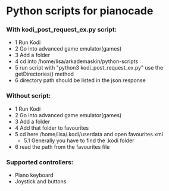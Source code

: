 # Python scripts for pianocade

### With kodi_post_request_ex.py script:
* 1 Run Kodi
* 2 Go into advanced game emulator(games)
* 3 Add a folder
* 4 cd into /home/lisa/arkademaskin/python-scripts
* 5 run script with "python3 kodi_post_request_ex.py" use the getDirectories() method 
* 6 directory path should be listed in the json response

### Without script:
* 1 Run Kodi
* 2 Go into advanced game emulator(games)
* 3 Add a folder
* 4 Add that folder to favourites
* 5 cd here /home/lisa/.kodi/userdata and open favourites.xml
    * 5.1 Generally you have to find the .kodi folder
* 6 read the path from the favourites file

### Supported controllers:
* Piano keyboard
* Joystick and buttons

